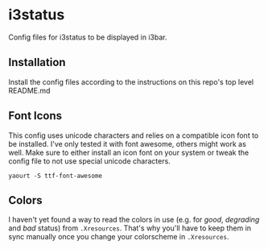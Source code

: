 # i3status

Config files for i3status to be displayed in i3bar.

## Installation
Install the config files according to the instructions on this repo's top level README.md


## Font Icons
This config uses unicode characters and relies on a compatible icon font to be installed. I've only tested it with font awesome, others might work as well. Make sure to either install an icon font on your system or tweak the config file to not use special unicode characters.

    yaourt -S ttf-font-awesome

## Colors
I haven't yet found a way to read the colors in use (e.g. for *good*, *degrading* and *bad* status) from `.Xresources`. That's why you'll have to keep them in sync manually once you change your colorscheme in `.Xresources`. 
